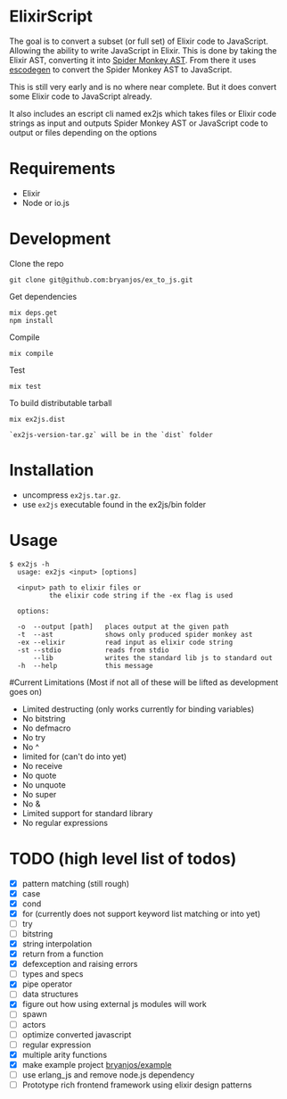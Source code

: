 ElixirScript
============

The goal is to convert a subset (or full set) of Elixir code to JavaScript. Allowing the ability to write JavaScript in Elixir. This is done by taking the Elixir AST, converting it into [Spider Monkey AST](https://developer.mozilla.org/en-US/docs/Mozilla/Projects/SpiderMonkey/Parser_API). From there it uses [escodegen](https://github.com/estools/escodegen) to convert the Spider Monkey AST to JavaScript.

This is still very early and is no where near complete. But it does convert some Elixir code to JavaScript already.

It also includes an escript cli named ex2js which takes files or Elixir code strings as input and outputs Spider Monkey AST or JavaScript code to output or files depending on the options

Requirements
===========
* Elixir
* Node or io.js


Development
===========

Clone the repo
  
    git clone git@github.com:bryanjos/ex_to_js.git

Get dependencies

    mix deps.get
    npm install

Compile

    mix compile

Test

    mix test

To build distributable tarball

    mix ex2js.dist

    `ex2js-version-tar.gz` will be in the `dist` folder

Installation
==============

* uncompress `ex2js.tar.gz`.
* use `ex2js` executable found in the ex2js/bin folder


Usage
===

```
$ ex2js -h
  usage: ex2js <input> [options]

  <input> path to elixir files or 
          the elixir code string if the -ex flag is used

  options:

  -o  --output [path]   places output at the given path
  -t  --ast             shows only produced spider monkey ast
  -ex --elixir          read input as elixir code string
  -st --stdio           reads from stdio
      --lib             writes the standard lib js to standard out
  -h  --help            this message
```

#Current Limitations (Most if not all of these will be lifted as development goes on)

  * Limited destructing (only works currently for binding variables)
  * No bitstring
  * No defmacro
  * No try
  * No ^
  * limited for (can't do into yet)
  * No receive
  * No quote
  * No unquote
  * No super
  * No &
  * Limited support for standard library
  * No regular expressions



TODO (high level list of todos)
======
* [x] pattern matching (still rough) 
* [x] case
* [x] cond
* [x] for (currently does not support keyword list matching or into yet)
* [ ] try
* [ ] bitstring
* [x] string interpolation
* [x] return from a function
* [x] defexception and raising errors
* [ ] types and specs
* [x] pipe operator
* [ ] data structures
* [x] figure out how using external js modules will work
* [ ] spawn
* [ ] actors
* [ ] optimize converted javascript
* [ ] regular expression
* [x] multiple arity functions
* [x] make example project [bryanjos/example](https://github.com/bryanjos/example)
* [ ] use erlang_js and remove node.js dependency
* [ ] Prototype rich frontend framework using elixir design patterns
